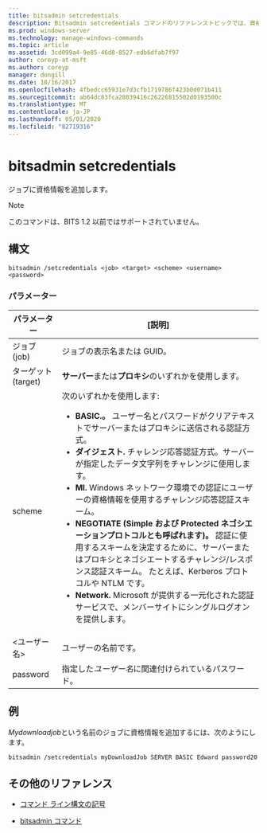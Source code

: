 ```yaml
---
title: bitsadmin setcredentials
description: Bitsadmin setcredentials コマンドのリファレンストピックでは、資格情報をジョブに追加します。
ms.prod: windows-server
ms.technology: manage-windows-commands
ms.topic: article
ms.assetid: 3cd099a4-9e85-46d8-8527-edb6dfab7f97
author: coreyp-at-msft
ms.author: coreyp
manager: dongill
ms.date: 10/16/2017
ms.openlocfilehash: 4fbedcc65931e7d3cfb1719786f423b0d071b411
ms.sourcegitcommit: ab64dc83fca28039416c26226815502d0193500c
ms.translationtype: MT
ms.contentlocale: ja-JP
ms.lasthandoff: 05/01/2020
ms.locfileid: "82719316"
---
```

# <a name="bitsadmin-setcredentials"></a>bitsadmin setcredentials

ジョブに資格情報を追加します。

> [!NOTE]
> このコマンドは、BITS 1.2 以前ではサポートされていません。

## <a name="syntax"></a>構文

```
bitsadmin /setcredentials <job> <target> <scheme> <username> <password>
```

### <a name="parameters"></a>パラメーター

| パラメーター | [説明] |
| -------------- | -------------- |
| ジョブ (job) | ジョブの表示名または GUID。 |
| ターゲット (target) | **サーバー**または**プロキシ**のいずれかを使用します。 |
| scheme | 次のいずれかを使用します:<ul><li>**BASIC.。** ユーザー名とパスワードがクリアテキストでサーバーまたはプロキシに送信される認証方式。</li><li>**ダイジェスト.** チャレンジ応答認証方式。サーバーが指定したデータ文字列をチャレンジに使用します。</li><li>**Ml.** Windows ネットワーク環境での認証にユーザーの資格情報を使用するチャレンジ応答認証スキーム。</li><li>**NEGOTIATE (Simple および Protected ネゴシエーションプロトコルとも呼ばれます)。** 認証に使用するスキームを決定するために、サーバーまたはプロキシとネゴシエートするチャレンジ/レスポンス認証スキーム。 たとえば、Kerberos プロトコルや NTLM です。</li><li>**Network.** Microsoft が提供する一元化された認証サービスで、メンバーサイトにシングルログオンを提供します。</li></ul> |
| &lt;ユーザー名&gt; | ユーザーの名前です。 |
| password | 指定した*ユーザー名*に関連付けられているパスワード。 |

## <a name="examples"></a>例

*Mydownloadjob*という名前のジョブに資格情報を追加するには、次のようにします。

```
bitsadmin /setcredentials myDownloadJob SERVER BASIC Edward password20
```

## <a name="additional-references"></a>その他のリファレンス

- [コマンド ライン構文の記号](command-line-syntax-key.md)

- [bitsadmin コマンド](bitsadmin.md)
